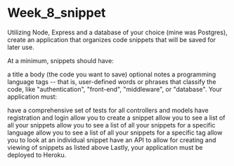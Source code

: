 # Week_8_snippet

Utilizing Node, Express and a database of your choice (mine was Postgres), create an application that organizes code snippets that will be saved for later use.

At a minimum, snippets should have:

a title
a body (the code you want to save)
optional notes
a programming language
tags -- that is, user-defined words or phrases that classify the code, like "authentication", "front-end", "middleware", or "database".
Your application must:

have a comprehensive set of tests for all controllers and models
have registration and login
allow you to create a snippet
allow you to see a list of all your snippets
allow you to see a list of all your snippets for a specific language
allow you to see a list of all your snippets for a specific tag
allow you to look at an individual snippet
have an API to allow for creating and viewing of snippets as listed above
Lastly, your application must be deployed to Heroku.

